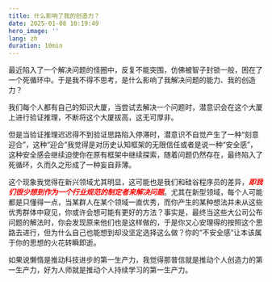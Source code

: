 ```yaml
---
title: 什么影响了我的创造力？
date: 2025-01-08 10:19:49
hero_image: ''
lang: zh
duration: 10min
---
```

最近陷入了一个解决问题的怪圈中，反复不能突围，仿佛被智子封锁一般，困在了一个死循环中。于是我不得不思考，是什么影响了我解决问题的能力、我的创造力？

我们每个人都有自己的知识大厦，当尝试去解决一个问题时，潜意识会在这个大厦上进行验证推理，不断将这个大厦拔高，这无可厚非。

但是当验证推理迟迟得不到验证思路陷入停滞时，潜意识不自觉产生了一种“刻意迎合”，这种“迎合”我觉得是对历史认知框架的无限信任或者是说一种“安全感”，这种安全感会继续迫使你在原有框架中继续探索，随着问题仍然存在，最终陷入了死循环，久而久之形成了一种妄自菲薄。

这个现象我觉得在新兴领域尤其明显，这可能也是我们和硅谷程序员的差异，<b style="color: red"><i>即我们很少想到作为一个行业规范的制定者来解决问题</i></b>。尤其在新型领域，每个人可能都是只懂得一点，当某群人在某个领域一直优秀，而你产生的某种想法并未从这些优秀群体中窥见，你或许会想可能有更好的方法？事实是，最终当这些大公司公布问题的解法时，你会发现原来他们也是这样做的，于是你又心安理得的按照这个思路去进行，但为什么自己也能想到却没坚定选择这么做？你的“不安全感”让本该属于你的思想的火花转瞬即逝。

如果说懒惰是推动科技进步的第一生产力，我觉得那普信就是推动个人创造力的第一生产力，好为人师就是推动个人持续学习的第一生产力。